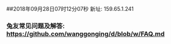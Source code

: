 ##2018年09月28日07时12分07秒 新址: 159.65.1.241
### 兔友常见问题及解答: https://github.com/wanggonging/d/blob/w/FAQ.md
